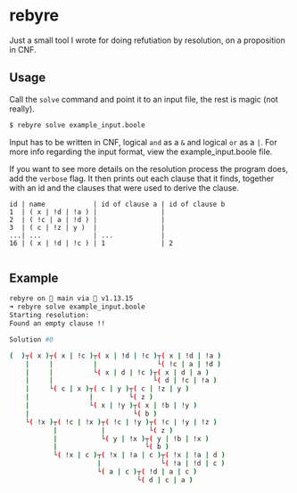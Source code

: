 # rebyre

Just a small tool I wrote for doing refutiation by resolution, on a proposition in CNF.

## Usage

Call the `solve` command and point it to an input file, the rest is magic (not really).

```bash
$ rebyre solve example_input.boole
```

Input has to be written in CNF, logical `and` as a `&` and logical `or` as a `|`.
For more info regarding the input format, view the example_input.boole file.

If you want to see more details on the resolution process the program does, add the `verbose` flag. It then prints out each clause that it finds, together with an id and the clauses that were used to derive the clause.

```
id | name            | id of clause a | id of clause b
1  | ( x | !d | !a ) |                |
2  | ( !c | a | !d ) |                |
3  | ( c | !z | y )  |                |
...| ...             | ...            |
16 | ( x | !d | !c ) | 1              | 2


```

## Example

```bash
rebyre on  main via 🐹 v1.13.15 
➜ rebyre solve example_input.boole
Starting resolution:
Found an empty clause !!

Solution #0

(  )┬( x )┬( x | !c )┬( x | !d | !c )┬( x | !d | !a )
    |     |          |               └( !c | a | !d )
    |     |          └( x | d | !c )┬( x | d | a )
    |     |                         └( d | !c | !a )
    |     └( c | x )┬( c | y )┬( c | !z | y )
    |               |         └( z )
    |               └( x | !y )┬( x | !b | !y )
    |                          └( b )
    └( !x )┬( !c | !x )┬( !c | !y )┬( !c | !y | !z )
           |           |           └( z )
           |           └( y | !x )┬( y | !b | !x )
           |                      └( b )
           └( !x | c )┬( !x | !a | c )┬( !x | !a | d )
                      |               └( !a | !d | c )
                      └( a | c )┬( !d | a | c )
                                └( d | c | a )
```